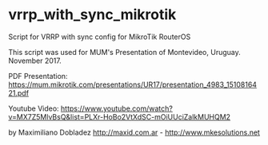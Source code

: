 # vrrp_with_sync_mikrotik
Script for VRRP with sync config for MikroTik RouterOS

This script was used for MUM's Presentation of Montevideo, Uruguay. November 2017.

PDF Presentation: https://mum.mikrotik.com/presentations/UR17/presentation_4983_1510816421.pdf

Youtube Video: https://www.youtube.com/watch?v=MX7Z5MlvBsQ&list=PLXr-HoBo2VtXdSC-mOiUUciZalkMUHQM2

by Maximiliano Dobladez http://maxid.com.ar - http://www.mkesolutions.net

